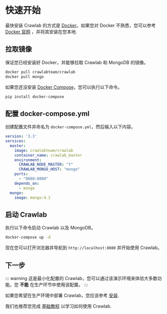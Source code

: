 # 快速开始

最快安装 Crawlab 的方式是 [Docker](installation/docker.md)。如果您对 Docker 不熟悉，您可以参考 [Docker 官网](https://www.docker.com/)
，并将其安装在您本地.

## 拉取镜像

保证您已经安装好 Docker，并能够拉取 Crawlab 和 MongoDB 的镜像。

```bash
docker pull crawlabteam/crawlab
docker pull mongo
```

如果您还没安装 [Docker Compose](https://docs.docker.com/compose/)，您可以执行以下命令。

```bash
pip install docker-compose
```

## 配置 docker-compose.yml

创建配置文件并命名为 `docker-compose.yml`，然后输入以下内容。

```yaml
version: '3.3'
services:
  master:
    image: crawlabteam/crawlab
    container_name: crawlab_master
    environment:
      CRAWLAB_NODE_MASTER: "Y"
      CRAWLAB_MONGO_HOST: "mongo"
    ports:
      - "8080:8080"
    depends_on:
      - mongo
  mongo:
    image: mongo:4.2
```

## 启动 Crawlab

执行以下命令启动 Crawlab 以及 MongoDB。

```bash
docker-compose up -d
```

现在您可以打开浏览器并导航到 `http://localhost:8080` 并开始使用 Crawlab。

## 下一步

::: warning
这是最小化配置的 Crawlab，您可以通过该演示环境来体验大多数功能。您 **不能** 在生产环节中使用该配置。
:::

如果您希望在生产环境中部署 Crawlab，您应该参考 [安装](installation/README.md).

我们也推荐您完成 [基础教程](basic-tutorial/README.md) 以学习如何使用 Crawlab.
